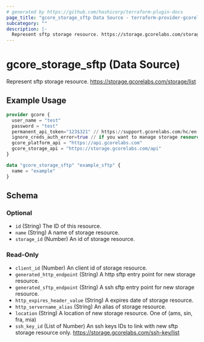 ```yaml
---
# generated by https://github.com/hashicorp/terraform-plugin-docs
page_title: "gcore_storage_sftp Data Source - terraform-provider-gcorelabs"
subcategory: ""
description: |-
  Represent sftp storage resource. https://storage.gcorelabs.com/storage/list
---
```


# gcore_storage_sftp (Data Source)

Represent sftp storage resource. https://storage.gcorelabs.com/storage/list

## Example Usage

```terraform
provider gcore {
  user_name = "test"
  password = "test"
  permanent_api_token="123$321" // https://support.gcorelabs.com/hc/en-us/articles/360018625617-API-tokens
  ignore_creds_auth_error=true // if you want to manage storage resource only and provide permanent_api_token without user_name & password
  gcore_platform_api = "https://api.gcorelabs.com"
  gcore_storage_api = "https://storage.gcorelabs.com/api"
}

data "gcore_storage_sftp" "example_sftp" {
  name = "example"
}
```

<!-- schema generated by tfplugindocs -->
## Schema

### Optional

- `id` (String) The ID of this resource.
- `name` (String) A name of storage resource.
- `storage_id` (Number) An id of storage resource.

### Read-Only

- `client_id` (Number) An client id of storage resource.
- `generated_http_endpoint` (String) A http sftp entry point for new storage resource.
- `generated_sftp_endpoint` (String) A ssh sftp entry point for new storage resource.
- `http_expires_header_value` (String) A expires date of storage resource.
- `http_servername_alias` (String) An alias of storage resource.
- `location` (String) A location of new storage resource. One of (ams, sin, fra, mia)
- `ssh_key_id` (List of Number) An ssh keys IDs to link with new sftp storage resource only. https://storage.gcorelabs.com/ssh-key/list


